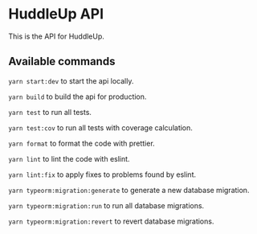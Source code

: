 # HuddleUp API

This is the API for HuddleUp.

## Available commands

`yarn start:dev` to start the api locally.

`yarn build` to build the api for production.

`yarn test` to run all tests.

`yarn test:cov` to run all tests with coverage calculation.

`yarn format` to format the code with prettier.

`yarn lint` to lint the code with eslint.

`yarn lint:fix` to apply fixes to problems found by eslint.

`yarn typeorm:migration:generate` to generate a new database migration.

`yarn typeorm:migration:run` to run all database migrations.

`yarn typeorm:migration:revert` to revert database migrations.

